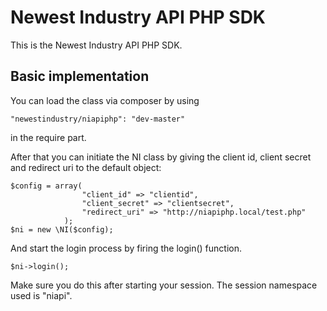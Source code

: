 # Newest Industry API PHP SDK

This is the Newest Industry API PHP SDK.


## Basic implementation
You can load the class via composer by using
    
    "newestindustry/niapiphp": "dev-master"

in the require part.

After that you can initiate the NI class by giving the client id, client secret and redirect uri to the default object:


    $config = array(
                    "client_id" => "clientid", 
                    "client_secret" => "clientsecret",
                    "redirect_uri" => "http://niapiphp.local/test.php"
                );
    $ni = new \NI($config);
    
And start the login process by firing the login() function.     
    
    $ni->login();

Make sure you do this after starting your session. The session namespace used is "niapi".
